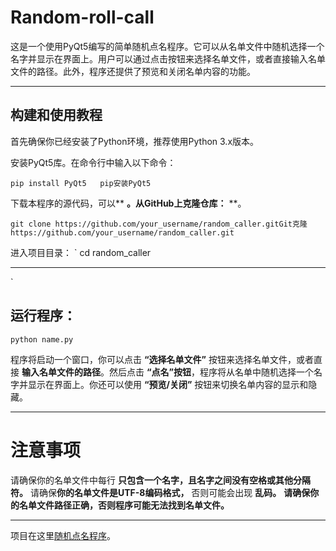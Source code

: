 # Random-roll-call

这是一个使用PyQt5编写的简单随机点名程序。它可以从名单文件中随机选择一个名字并显示在界面上。用户可以通过点击按钮来选择名单文件，或者直接输入名单文件的路径。此外，程序还提供了预览和关闭名单内容的功能。

---

## 构建和使用教程
首先确保你已经安装了Python环境，推荐使用Python 3.x版本。

安装PyQt5库。在命令行中输入以下命令：

`
pip install PyQt5   pip安装PyQt5
`

下载本程序的源代码，可以**   **。从GitHub上克隆仓库：**   **。

`
git clone https://github.com/your_username/random_caller.gitGit克隆https://github.com/your_username/random_caller.git
`

进入项目目录：
`
cd random_caller

---

`
## 运行程序：
`
python name.py
`
    
程序将启动一个窗口，你可以点击 **“选择名单文件”** 按钮来选择名单文件，或者直接 **输入名单文件的路径**。然后点击 **“点名”按钮**，程序将从名单中随机选择一个名字并显示在界面上。你还可以使用 **“预览/关闭”** 按钮来切换名单内容的显示和隐藏。

---

# 注意事项
请确保你的名单文件中每行 **只包含一个名字，且名字之间没有空格或其他分隔符。**
请确保**你的名单文件是UTF-8编码格式，** 否则可能会出现 **乱码。**
**请确保你的名单文件路径正确，否则程序可能无法找到名单文件。**

---
项目在这里[随机点名程序](https://github.com/woshiwoshisix/Random-roll-call "随机点名")。
